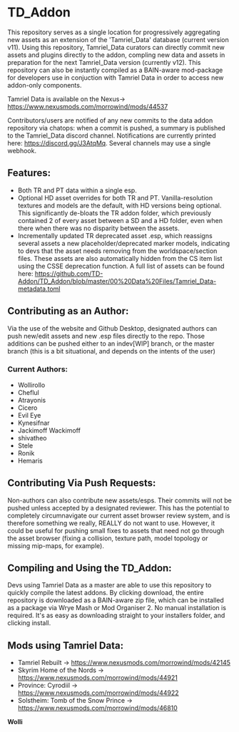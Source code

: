 # TD_Addon
This repository serves as a single location for progressively aggregating new assets as an extension of the 'Tamriel_Data' database (current version v11). Using this repository, Tamriel_Data curators can directly commit new assets and plugins directly to the addon, compling new data and assets in preparation for the next Tamriel_Data version (currently v12). This repository can also be instantly compiled as a BAIN-aware mod-package for developers use in conjuction with Tamriel Data in order to access new addon-only components.

Tamriel Data is available on the Nexus-> https://www.nexusmods.com/morrowind/mods/44537

Contributors/users are notified of any new commits to the data addon repository via chatops: when a commit is pushed, a summary is published to the Tamriel_Data discord channel. Notifications are currently printed here: https://discord.gg/J3AtqMq. Several channels may use a single webhook. 



## Features:
- Both TR and PT data within a single esp.
- Optional HD asset overrides for both TR and PT. Vanilla-resolution textures and models are the default, with HD versions being optional. This significantly de-bloats the TR addon folder, which previously contained 2 of every asset between a SD and a HD folder, even when there when there was no disparity between the assets.
- Incrementally updated TR deprecated asset .esp, which reassigns several assets a new placeholder/deprecated marker models, indicating to devs that the asset needs removing from the worldspace/section files. These assets are also automatically hidden from the CS item list using the CSSE deprecation function. A full list of assets can be found here: https://github.com/TD-Addon/TD_Addon/blob/master/00%20Data%20Files/Tamriel_Data-metadata.toml



## Contributing as an Author:
Via the use of the website and Github Desktop, designated authors can push new/edit assets and new .esp files directly to the repo. Those additions can be pushed either to an indev[WIP] branch, or the master branch (this is a bit situational, and depends on the intents of the user)

### Current Authors:
- Wollirollo
- Cheflul
- Atrayonis
- Cicero
- Evil Eye
- Kynesifnar
- Jackimoff Wackimoff
- shivatheo
- Stele
- Ronik
- Hemaris

## Contributing Via Push Requests:
Non-authors can also contribute new assets/esps. Their commits will not be pushed unless accepted by a designated reviewer. This has the potential to completely circumnavigate our current asset browser review system, and is therefore something we really, REALLY do not want to use. However, it could be useful for pushing small fixes to assets that need not go through the asset browser (fixing a collision, texture path, model topology or missing mip-maps, for example). 



## Compiling and Using the TD_Addon:
Devs using Tamriel Data as a master are able to use this repository to quickly compile the latest addons. By clicking download, the entire repository is downloaded as a BAIN-aware zip file, which can be installed as a package via Wrye Mash or Mod Organiser 2. No manual installation is required. It's as easy as downloading straight to your installers folder, and clicking install.


## Mods using Tamriel Data:
- Tamriel Rebuilt -> https://www.nexusmods.com/morrowind/mods/42145
- Skyrim Home of the Nords -> https://www.nexusmods.com/morrowind/mods/44921
- Province: Cyrodiil -> https://www.nexusmods.com/morrowind/mods/44922
- Solstheim: Tomb of the Snow Prince -> https://www.nexusmods.com/morrowind/mods/46810



**Wolli**
